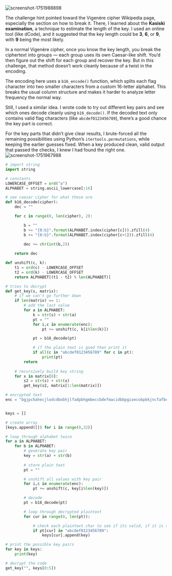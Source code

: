 ![screenshot-1751988898](https://github.com/user-attachments/assets/0cd2c1af-7a27-4944-8be4-7b711b269254)



The challenge hint pointed toward the Vigenère cipher Wikipedia page, especially the section on how to break it. There, I learned about the **Kasiski examination**, a technique to estimate the length of the key. I used an online tool (like dCode), and it suggested that the key length could be **3**, **6**, or **9**, with **9** being the most likely.

In a normal Vigenère cipher, once you know the key length, you break the ciphertext into groups — each group uses its own Caesar-like shift. You’d then figure out the shift for each group and recover the key. But in this challenge, that method doesn’t work cleanly because of a twist in the encoding.

The encoding here uses a `b16_encode()` function, which splits each flag character into two smaller characters from a custom 16-letter alphabet. This breaks the usual column structure and makes it harder to analyze letter frequency the normal way.

Still, I used a similar idea. I wrote code to try out different key pairs and see which ones decode cleanly using `b16_decode()`. If the decoded text only contains valid flag characters (like `abcdef0123456789`), there’s a good chance the key part is correct.

For the key parts that didn’t give clear results, I brute-forced all the remaining possibilities using Python’s `itertools.permutations`, while keeping the earlier guesses fixed. When a key produced clean, valid output that passed the checks, I knew I had found the right one.
![screenshot-1751967988](https://github.com/user-attachments/assets/8bf7fb2a-6c45-4288-ac90-b21b43575e3e)

```python
# import string
import string

# constants
LOWERCASE_OFFSET = ord("a")
ALPHABET = string.ascii_lowercase[:16]

# see caesar cipher for what these are
def b16_decode(cipher):
    dec = ""

    for c in range(0, len(cipher), 2):

        b = ""
        b += "{0:b}".format(ALPHABET.index(cipher[c])).zfill(4)
        b += "{0:b}".format(ALPHABET.index(cipher[c+1])).zfill(4)

        dec += chr(int(b,2))
    
    return dec

def unshift(c, k):
    t1 = ord(c) - LOWERCASE_OFFSET
    t2 = ord(k) - LOWERCASE_OFFSET
    return ALPHABET[(t1 - t2) % len(ALPHABET)]

# tries to decrypt
def get_key(s, matrix):
    # if we can't go further down
    if len(matrix) == 1:
        # add the last value
        for a in ALPHABET:
            k = str(s) + str(a)
            pt = ""
            for i,c in enumerate(enc):
                pt += unshift(c, k[i%len(k)])

            pt = b16_decode(pt)

            # if the plain text is good then print it
            if all(c in "abcdef0123456789" for c in pt):
                print(pt)
        return
    
    # recursively build key string
    for x in matrix[0]:
        s2 = str(s) + str(x)
        get_key(s2, matrix[1:len(matrix)])

# encrypted text
enc = "bgjpchahecjlodcdbobhjlfadpbhgmbeccbdefmacidbbpgioecobpbkjncfafbe"


keys = []

# create array
[keys.append([]) for i in range(0,32)]

# loop through alphabet twice
for a in ALPHABET:
    for b in ALPHABET:
        # generate key pair
        key = str(a) + str(b)
        
        # store plain text      
        pt = ""

        # unshift all values with key pair
        for i,c in enumerate(enc):
            pt += unshift(c, key[i%len(key)])

        # decode
        pt = b16_decode(pt)

        # loop through decrypted plaintext
        for cur in range(0, len(pt)):

            # check each plaintext char to see if its valid, if it is then add the arrays
            if pt[cur] in "abcdef0123456789":
                keys[cur].append(key)

# print the possible key pairs
for key in keys:
    print(key)

# decrypt the code
get_key("", keys[0:5])
```
